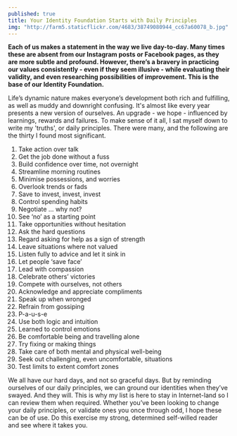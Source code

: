 ```yaml
---
published: true
title: Your Identity Foundation Starts with Daily Principles
img: "http://farm5.staticflickr.com/4683/38749080944_cc67a60078_b.jpg"
---
```

**Each of us makes a statement in the way we live day-to-day. Many times these are absent from our Instagram posts or Facebook pages, as they are more subtle and profound. However, there’s a bravery in practicing our values consistently - even if they seem illusive - while evaluating their validity, and even researching possibilities of improvement. This is the base of our Identity Foundation.**

Life’s dynamic nature makes everyone’s development both rich and fulfilling, as well as muddy and downright confusing. It's almost like every year presents a new version of ourselves. An upgrade - we hope - influenced by learnings, rewards and failures. To make sense of it all, I sat myself down to write my 'truths', or daily principles. There were many, and the following are the thirty I found most significant.

1. Take action over talk
2. Get the job done without a fuss
3. Build confidence over time, not overnight
4. Streamline morning routines
5. Minimise possessions, and worries
6. Overlook trends or fads
7. Save to invest, invest, invest
8. Control spending habits
9. Negotiate … why not?
10. See ‘no’ as a starting point
11. Take opportunities without hesitation
12. Ask the hard questions
13. Regard asking for help as a sign of strength 
14. Leave situations where not valued
15. Listen fully to advice and let it sink in
16. Let people ‘save face’
17. Lead with compassion
18. Celebrate others’ victories
19. Compete with ourselves, not others
20. Acknowledge and appreciate compliments 
21. Speak up when wronged
22. Refrain from gossiping 
23. P-a-u-s-e 
24. Use both logic and intuition
25. Learned to control emotions
26. Be comfortable being and travelling alone
27. Try fixing or making things 
28. Take care of both mental and physical well-being
29. Seek out challenging, even uncomfortable, situations
30. Test limits to extent comfort zones

We all have our hard days, and not so graceful days. But by reminding ourselves of our daily principles, we can ground our identities when they’ve swayed. And they will. This is why my list is here to stay in Internet-land so I can review them when required. Whether you’ve been looking to change your daily principles, or validate ones you once through odd, I hope these can be of  use. Do this exercise my strong, determined self-willed reader and see where it takes you.
